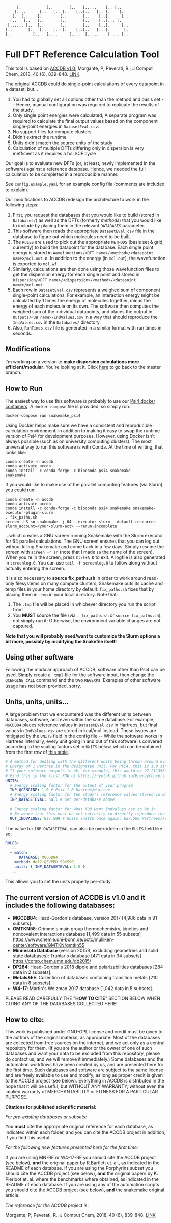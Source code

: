  ```
      [.           [..       [..   [.....    [.. [..      
     [. ..      [..   [.. [..   [..[..   [.. [.    [..    
    [.  [..    [..       [..       [..    [..[.     [..   
   [..   [..   [..       [..       [..    [..[... [.      
  [...... [..  [..       [..       [..    [..[.     [..   
 [..       [..  [..   [.. [..   [..[..   [.. [.      [.   
[..         [..   [....     [....  [.....    [.... [..    
 ```
 
# Full DFT Reference Calculation Tool

This tool is based on [ACCDB v1.0](https://github.com/peverati/ACCDB/tree/master); Morgante, P; Peverati, R.; J Comput
Chem, 2018, 40 (6), 839-848. [LINK](https://onlinelibrary.wiley.com/doi/abs/10.1002/jcc.25761).

The original ACCDB could do single-point calculations of every datapoint in a dataset, but...
1. You had to globally set all options other than the method and basis set -- Hence, manual configuration was required
to replicate the results of the study.
2. Only single point energies were calculated; A separate program was required to calculate the final output values
based on the component single-point energies in `DatasetEval.csv`.
3. No support files for compute clusters
4. Didn't extract the runtime
5. Units didn't match the source units of the study
6. Calculation of multiple DFTs differing only in dispersion is very inefficient as it requires a full SCF cycle

Our goal is to evaluate new DFTs (or, at least, newly implemented in the software) against a reference database. Hence,
we needed the full calculation to be completed in a reproducible manner.

See `config.example.yaml` for an example config file (comments are included to explain).

Our modifications to ACCDB redesign the architecture to work in the following steps:
1. First, you request the databases that you would like to build (stored in `Databases/`) as well as the DFTs (formerly
*methods*) that you would like to include by placing them in the relevant `DATABASES` parameter.
2. This software then reads the appropriate `DatasetEval.csv` file in the database to figure out which molecules need to
be built.
3. The `RULES` are used to pick out the appropriate `METHODS` (basis set & grid, currently) to build the datapoint for
the database. Each single point energy is stored in `Wavefunctions/<DFT name>/<method>/<datapoint name>/mol.out`.
  a. In addition to the energy (in `mol.out`), the wavefunction is exported to `mol.wf`
4. Similarly, calculations are then done using those wavefunction files to get the dispersion energy for each single
point and stored in `Dispersion/<DFT name>/<dispersion>/<method>/<datapoint name>/mol.out`
5. Each row in `DatasetEval.csv` represents a weighed sum of component single-point calculations; For example, an
interaction energy might be calculated by 1 times the energy of molecules together, minus the energy of each molecule on
its own. The software then computes the weighed sum of the individual datapoints, and places the output in
`Outputs/<DB name>/IndValues.csv` in a way that should reproduce the `IndValues.csv` in the `Databases/` directory.
6. Also, `RunTimes.csv` file is generated in a similar format with run times in seconds.

## Modifications

I'm working on a version to **make dispersion calculations more efficient/modular**. You're looking at it. Click
[here](https://github.com/UBCC3/ACCDB-fullcalculations/tree/master) to go back to the master branch.

## How to Run

The easiest way to use this software is probably to use our [Psi4 docker containers](https://github.com/UBCC3/psi4-docker-utils).
A `docker-compose` file is provided, so simply run:
```
docker-compose run snakemake_psi4
```
Using Docker helps make sure we have a consistent and reproducible calculation environment, in addition to making it
easy to swap the runtime version of Psi4 for development purposes. However, using Docker isn't always possible (such as
on university computing clusters). The most universal way to run this software is with Conda. At the time of writing,
that looks like:
```
conda create -n accdb
conda activate accdb
conda install -c conda-forge -c bioconda psi4 snakemake
snakemake
```

If you would like to make use of the parallel computing features (via Slurm), you could run:
```
conda create -n accdb
conda activate accdb
conda install -c conda-forge -c bioconda psi4 snakemake snakemake-executor-plugin-slurm
. fix_paths.sh
screen -LS sn snakemake -j 64 --executor slurm --default-resources slurm_account=<your-slurm-act> --rerun-incomplete
```
...which creates a GNU screen running Snakemake with the Slurm executor for 64 parallel calculations. The GNU screen
ensures that you can log out without killing Snakemake and come back in a few days. Simply resume the screen with
`screen -r sn` (note that I made `sn` the name of the screen). When you're in the screen, press `Ctrl+A D` to exit. A
logfile is also generated in `screenlog.0`. You can use `tail -f screenlog.0` to follow along without actually entering
the screen.

It is also necessary to **source fix_paths.sh** in order to work around read-only filesystems on many compute clusters;
Snakemake puts its cache and temp files in your home directory by default. `fix_paths.sh` fixes that by placing them in
`.tmp` in your local directory. Note that:
1. The `.tmp` file will be placed in whichever directory you run the script from
2. You **MUST** source the file (via `. fix_paths.sh` or `source fix_paths.sh`), not simply run it; Otherwise, the
environment variable changes are not captured.

**Note that you will probably need/want to customize the Slurm options a bit more, possibly by modifying the Snakefile itself!**

## Using other software
Following the modular approach of ACCDB, software other than Psi4 can be used. Simply create a `.tmpl` file for the
software input, then change the `QCENGINE_CALL` command and the two `REGEXP`s. Examples of other software usage has not
been provided, sorry.

## Units, units, units...
A large problem that we encountered was the different units between databases, software, and even within the same
database. For example, `MGCDB84` places reference values in `DatasetEval.csv` in Hartrees, but final values in
`IndValues.csv` are stored in kcal/mol instead. These issues are mitigated by the `UNITS` field in the config file --
While the software works in Hartrees internally, every unit going in and out of this software is convered according to
the scaling factors set in `UNITS` below, which can be obtained from the first *row* of [this table](https://ryutok.github.io/EnergyConversionTable/).
```yaml
# A method for dealing with the different units being thrown around everywhere
# Energy of 1 Hartree in the designated unit. For Psi4, this is 1.0 since it outputs in Hartrees.
# If your software outputs in eV, for example, this would be 27.211396641308 Hartrees/eV
# Find this in the first ROW of https://ryutok.github.io/EnergyConversionTable/
UNITS:
  # Energy scaling factor for the output of your program
  INP_QCENGINE: 1.0 # Psi4 1.0 Hartree/Hartree
  # Energy scaling factor for the study's reference values stored in DatasetEval.csv
  INP_DATASETEVAL: null # Set per-database above.
  
  # Energy scaling factor for what YOU want IndValues.csv to be in
  # Be aware that this must be set correctly to directly reproduce the values of studies!
  OUT_INDVALUES: 627.509 # Units switch once again: 627.509 Hartrees/kcal/mol
```

The value for `INP_DATASETEVAL` can also be overridden in the `RULES` field like so:
```yaml
RULES:
  ...
  - match:
      DATABASE: MGCDB84
    method: def2-QZVPPD_99x590
    units: { INP_DATASETEVAL: 1.0 }
  ...
```
This allows you to set the units properly per-study.

## The current version of ACCDB is v1.0 and it includes the following databases:
- **MGCDB84**: Head-Gordon's database, version 2017 [4,986 data in 91 subsets].
- **GMTKN55**: Grimme's main group thermochemistry, kinetics and noncovalent interactions database [1,499 data in 55 subsets] https://www.chemie.uni-bonn.de/pctc/mulliken-center/software/GMTKN/gmtkn55
- **Minnesota Database** (version 2015B, excluding geometries and solid state databases): Truhlar's database [471 data in 34 subsets] https://comp.chem.umn.edu/db2015/
- **DP284**: Head-Gordon's 2018 dipole and polarizabilities databases [284 data in 2 subsets].
- **Metals&EE**: Collection of databases containing transition metals [210 data in 8 subsets].
- **W4-17**: Martin's Weizman 2017 database [1,042 data in 5 subsets].

PLEASE READ CAREFULLY THE "**HOW TO CITE**" SECTION BELOW WHEN CITING ANY OF THE DATABASES COLLECTED HERE!

## How to cite:
This work is published under GNU-GPL license and credit must be given to the authors of the original material, as appropriate. Most of the databases are collected from free sources on the internet, and we act only as a central repository for them. (If you are the author or the owner of one of such databases and want your data to be excluded from this repository, please do contact us, and we will remove it immediately.)
Some databases and the automation workflows have been created by us, and are presented here for the first time. Such databases and software are subject to the same license and are freely available to use and modify, as long as proper credit is given to the ACCDB project (see below).
Everything in ACCDB is distributed in the hope that it will be useful, but WITHOUT ANY WARRANTY; without even the implied warranty of MERCHANTABILITY or FITNESS FOR A PARTICULAR PURPOSE. 

**Citations for published scientific material:**

*For pre-existing databases or subsets:* 

You **must** cite the appropriate original reference for each database, as indicated within each folder, and you can cite the ACCDB project in addition, if you find this useful. 

*For the following new features presented here for the first time:* 

If you are using MN-RE or W4-17-RE you should cite the ACCDB project (see below), **and** the original paper by R.Bartlett et. al., as indicated in the README of each database.  If you are using the Porphyrins subset you should cite the ACCDB project (see below), **and** the original papers by K. Pierloot et. al. where the benchmarks where obtained, as indicated in the README of each database.  If you are using any of the automation scripts you should cite the ACCDB project (see below), **and** the snakemake original article.

*The reference for the ACCDB project is*: 

Morgante, P; Peverati, R.; J Comput Chem, 2018, 40 (6), 839-848. [LINK](https://onlinelibrary.wiley.com/doi/abs/10.1002/jcc.25761)

